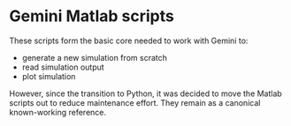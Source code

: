 # Gemini Matlab scripts

These scripts form the basic core needed to work with Gemini to:

* generate a new simulation from scratch
* read simulation output
* plot simulation

However, since the transition to Python, it was decided to move the Matlab scripts out to reduce maintenance effort.
They remain as a canonical known-working reference.
